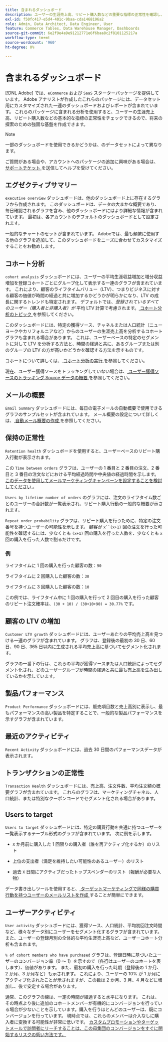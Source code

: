 ```yaml
---
title: 含まれるダッシュボード
description: ユーザーの生涯売上高、リピート購入数などの重要な指標の正常性を確認し、将来の探索のための強固な基盤を作成する方法を説明します。
exl-id: f50fc417-e5d4-401c-9baa-cda1468196a2
role: Admin, Data Architect, Data Engineer, User
feature: Commerce Tables, Data Warehouse Manager, Dashboards
source-git-commit: 6e2f9e4a9e91212771e6f6baa8c2f8101125217a
workflow-type: tm+mt
source-wordcount: '960'
ht-degree: 0%

---
```


# 含まれるダッシュボード

[!DNL Adobe] では、`eCommerce` および `SaaS` スターターパッケージを提供しています。 Adobe アナリストが作成したこれらのパッケージには、データセット用にカスタマイズされた一連のダッシュボードおよびレポートが含まれています。 これらのパッケージに含まれる分析を使用すると、ユーザーの生涯売上高、リピート購入数などの基本的な指標の正常性をチェックできるので、将来の探索のための強固な基盤を作成できます。

>[!NOTE]
>
>一部のダッシュボードを使用できるかどうかは、のデータセットによって異なります。

ご質問がある場合や、アカウントへのパッケージの追加に興味がある場合は、[ サポートチケット ](https://experienceleague.adobe.com/docs/commerce-knowledge-base/kb/troubleshooting/miscellaneous/mbi-service-policies.html) を送信してヘルプを受けてください。

## エグゼクティブサマリー

`executive overview` ダッシュボードは、他のダッシュボード上に存在するグラフから作成されます。 このダッシュボードは、データの大まかな概要であり、毎日確認されるグラフを含み、他のダッシュボードにはより詳細な情報が含まれています。 最初は、各アカウントのデフォルトのダッシュボードとして設定されます。

一般的なチャートのセットが含まれています。 Adobeでは、最も頻繁に使用する他のグラフを追加して、このダッシュボードをニーズに合わせてカスタマイズすることをお勧めします。

## コホート分析

`cohort analysis` ダッシュボードには、ユーザーの平均生涯収益増加と増分収益増加を登録コホートごとにグループ化して表示する一連のグラフが含まれています。 これにより、顧客のライフタイムバリュー（LTV）、つまりビジネスに対する顧客の価値が時間の経過と共に増加するかどうかが明らかになり、LTV の成長に関するトレンドも特定されます。 デフォルトでは、*登録されているすべてのユーザー（購入者と非購入者）が* 平均 LTV 計算で考慮されます。[ コホート分析のトピック ](../../data-analyst/dev-reports/cohort-rpt-bldr.md) を参照してください。

このダッシュボードには、特定の獲得ソース、チャネルまたは人口統計（ニューヨークやカリフォルニアなど）からのユーザーの生涯売上高を分析するコホートグラフも含まれる場合があります。 これは、ユーザーベースの特定のセグメントに対して LTV を分析する方法と、時間の経過と共に、あるグループまたは別のグループの LTV の方が高いかどうかを確認する方法を示すものです。

コホートについて詳しくは、[ コホート分析の実行 ](../../data-analyst/dev-reports/cohort-rpt-bldr.md) を参照してください。

現在、ユーザー獲得ソースをトラッキングしていない場合は、[ ユーザー獲得ソースのトラッキング Source データの概要 ](../../data-analyst/analysis/google-track-user-acq.md) を参照してください。

## メールの概要

`Email Summary` ダッシュボードには、毎日の電子メールの自動概要で使用できるグラフのサンプルセットが含まれています。 メール概要の設定について詳しくは、[ 自動メール概要の作成 ](../../data-user/export-data/email-summaries.md) を参照してください。  

## 保持の正常性

`Retention health` ダッシュボードを使用すると、ユーザーベースのリピート購入行動が表示されます。

この `Time between orders` グラフは、ユーザーの 1 番目と 2 番目の注文、2 番目と 3 番目の注文などにおける平均経過時間や中央値の経過時間を示します。 [ このデータを使用してメールマーケティングキャンペーンを設定することを検討してください ](http://blog.rjmetrics.com/acting-on-marketing-data-in-your-rjmetrics-online-dashboard/)。

`Users by lifetime number of orders` のグラフには、注文のライフタイム数ごとのユーザーの合計数が一覧表示され、リピート購入行動の一般的な概要が示されます。  

`Repeat order probability` グラフは、リピート購入を行うために、特定の注文番号を持つユーザーの可能性を示します。 顧客が `x``(x+1)` 回の注文を行った可能性を確認するには、少なくとも `(x+1)` 回の購入を行った人数を、少なくとも `x` 回の購入を行った人数で割るだけです。

### 例

ライフタイムに 1 回の購入を行った顧客の数：`90`

ライフタイムに 2 回購入した顧客の数：`30`

ライフタイムに 3 回購入した顧客の数：`10`

この例では、ライフタイム中に 1 回の購入を行って 2 回目の購入を行った顧客のリピート注文確率は、`(30 + 10) / (30+10+90) = 30.77%` です。

## 顧客の LTV の増加

`Customer LTV growth` ダッシュボードには、ユーザーあたりの平均売上高を見つける一連のグラフが含まれています。 グラフは、登録後の最初の 30 日、60 日、90 日、365 日以内に生成される平均売上高に基づいてセグメント化されます。  

グラフの一番下の行は、これらの平均が獲得ソースまたは人口統計によってセグメント化され、どのユーザーグループが時間の経過と共に最も売上高を生み出しているかを示しています。

## 製品パフォーマンス

`Product Performance` ダッシュボードには、販売項目数と売上高別に表示し、最もパフォーマンスの高い製品を特定することで、一般的な製品パフォーマンスを示すグラフが含まれています。

## 最近のアクティビティ

`Recent Activity` ダッシュボードには、過去 30 日間のパフォーマンスデータが表示されます。

## トランザクションの正常性

`Transaction Health` ダッシュボードには、売上高、注文件数、平均注文額の概要グラフが含まれています。 これらのグラフは、マーケティングチャネル、人口統計、または特別なクーポンコードでセグメント化される場合があります。

## Users to target

`Users to target` ダッシュボードには、特定の購買行動を共通に持つユーザーを一覧表示するテーブル形式のグラフが含まれています。 次に例を示します。

* `X` か月前に購入した 1 回限りの購入者（誰を再アクティブ化するか）のリスト

* 上位の支出者（満足を維持したい可能性のあるユーザー）のリスト

* 過去 `X` 日間にアクティブだったトップスペンダーのリスト（報酬が必要な人物）

データ書き出しツールを使用すると、[ ターゲットマーケティングで同様の購買行動を持つユーザーのメールリストを作成 ](http://blog.rjmetrics.com/creating-contact-lists-for-top-customers/) することが簡単にできます。

## ユーザーアクティビティ

`User activity` ダッシュボードには、獲得ソース、人口統計、平均初回注文時間など、様々なデータ別にユーザーをセグメント化するグラフが含まれています。 また、ユーザーの登録月別の全体的な平均生涯売上高など、ユーザーコホート分析も含まれます。

`% of cohort members who have purchased` グラフは、登録日時に基づいたユーザーのコンバージョン率（0 ～ 1）を示すので（各行はユーザーのコホートを表します）、価値があります。 また、最初の購入を行った時期（登録後の 1 か月、2 か月、3 か月など）も示されます。 これにより、ユーザーの 10% が 1 か月にアクティブ化されたことが示されますが、この数は 2 か月、3 月、4 月などに増加し、後で安定する場合があります。

通常、このグラフの線は、一定の時間が経過すると水平になります。 これは、その時点より後に追加のコホートメンバーが有機的にコンバージョンを行っている場合が少ないことを示しています。購入を行うほとんどのユーザーは、既にコンバージョンを行っています。 現時点では、これらのメンバーは介入なしに購入者に変換する可能性が非常に低いです。 [ カスタムプロモーションやターゲットメールで訪問者にリーチすることは、この母集団のコンバージョンをすぐに開始するリスクの低い方法です。](http://blog.rjmetrics.com/acting-on-marketing-data-in-your-rjmetrics-online-dashboard/)
